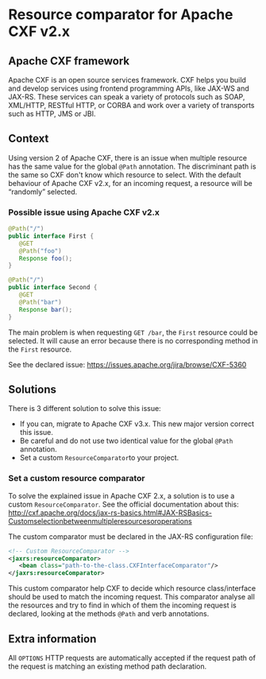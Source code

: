 # Resource comparator for Apache CXF v2.x

## Apache CXF framework

Apache CXF is an open source services framework. CXF helps you build and develop services using frontend programming APIs, like JAX-WS and JAX-RS. These services can speak a variety of protocols such as SOAP, XML/HTTP, RESTful HTTP, or CORBA and work over a variety of transports such as HTTP, JMS or JBI.

## Context

Using version 2 of Apache CXF, there is an issue when multiple resource has the same value for the global `@Path` annotation. The discriminant path is the same so CXF don't know which resource to select. With the default behaviour of Apache CXF v2.x, for an incoming request, a resource will be “randomly” selected.

### Possible issue using Apache CXF v2.x

```java
@Path("/") 
public interface First {
   @GET 
   @Path("foo") 
   Response foo();
}

@Path("/")
public interface Second {
   @GET
   @Path("bar")
   Response bar();
}
```

The main problem is when requesting `GET /bar`, the `First` resource could be selected. It will cause an error because there is no corresponding method in the `First` resource.

See the declared issue: https://issues.apache.org/jira/browse/CXF-5360

## Solutions

There is 3 different solution to solve this issue:
- If you can, migrate to Apache CXF v3.x. This new major version correct this issue.
- Be careful and do not use two identical value for the global `@Path` annotation.
- Set a custom `ResourceComparator`to your project.

### Set a custom resource comparator

To solve the explained issue in Apache CXF 2.x, a solution is to use a custom `ResourceComparator`.
See the official documentation about this: http://cxf.apache.org/docs/jax-rs-basics.html#JAX-RSBasics-Customselectionbetweenmultipleresourcesoroperations

The custom comparator must be declared in the JAX-RS configuration file:
```xml
<!-- Custom ResourceComparator -->
<jaxrs:resourceComparator>
   <bean class="path-to-the-class.CXFInterfaceComparator"/>
</jaxrs:resourceComparator>
```

This custom comparator help CXF to decide which resource class/interface should be used to match the incoming request. This comparator analyse all the resources and try to find in which of them the incoming request is declared, looking at the methods `@Path` and verb annotations. 

## Extra information

All `OPTIONS` HTTP requests are automatically accepted if the request path of the request is matching an existing method path declaration.
